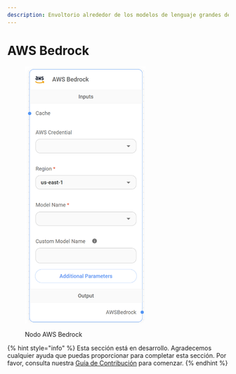 ```yaml
---
description: Envoltorio alrededor de los modelos de lenguaje grandes de AWS Bedrock.
---
```


# AWS Bedrock

<figure><img src="../../../../.gitbook/assets/image (2) (5).png" alt="" width="275"><figcaption><p>Nodo AWS Bedrock</p></figcaption></figure>

{% hint style="info" %}
Esta sección está en desarrollo. Agradecemos cualquier ayuda que puedas proporcionar para completar esta sección. Por favor, consulta nuestra [Guía de Contribución](../../../../contributing/) para comenzar.
{% endhint %}
